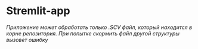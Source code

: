 # Stremlit-app

*Приложение может обработать только .SCV файл, который находится в корне репозитория. При попытке скормить файл другой структуры вызовет ошибку*